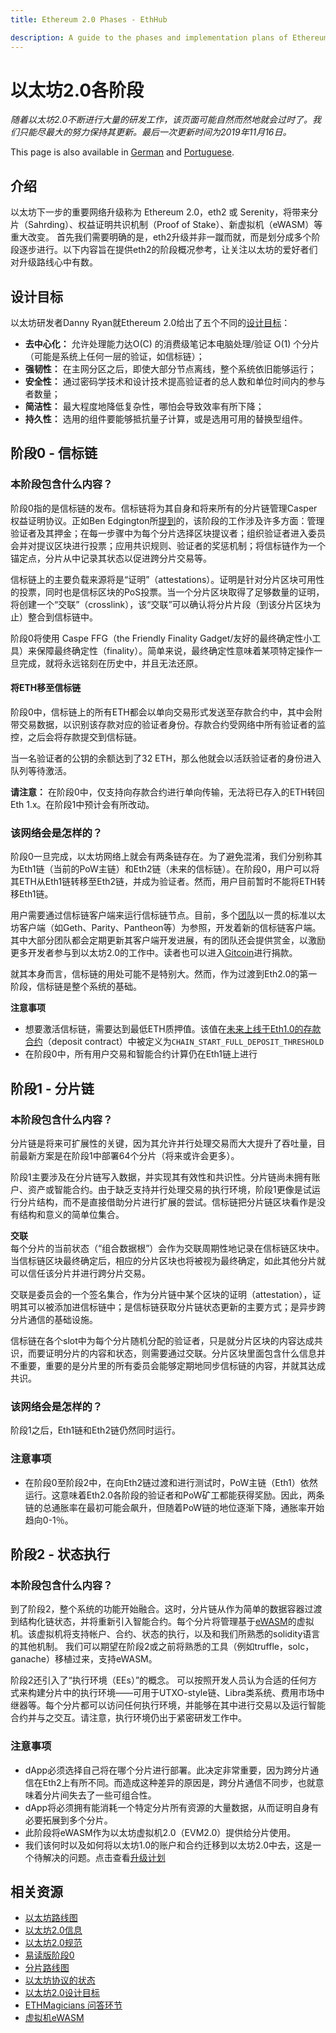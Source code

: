 ```yaml
---
title: Ethereum 2.0 Phases - EthHub

description: A guide to the phases and implementation plans of Ethereum 2.0.
---
```


# 以太坊2.0各阶段

_随着以太坊2.0不断进行大量的研发工作，该页面可能自然而然地就会过时了。我们只能尽最大的努力保持其更新。最后一次更新时间为2019年11月16日。_

This page is also available in [German](eth-2.0-phases-german.md) and [Portuguese](eth-2.0-phases-portuguese.md).

## 介绍

以太坊下一步的重要网络升级称为 Ethereum 2.0，eth2 或 Serenity，将带来分片（Sahrding）、权益证明共识机制（Proof of Stake）、新虚拟机（eWASM）等重大改变。 首先我们需要明确的是，eth2升级并非一蹴而就，而是划分成多个阶段逐步进行。以下内容旨在提供eth2的阶段概况参考，让关注以太坊的爱好者们对升级路线心中有数。

## 设计目标

以太坊研发者Danny Ryan就Ethereum 2.0给出了五个不同的[设计目标](https://github.com/ethereum/eth2.0-specs#design-goals)：

* **去中心化：** 允许处理能力达O\(C\) 的消费级笔记本电脑处理/验证 O\(1\) 个分片（可能是系统上任何一层的验证，如信标链）；
* **强韧性：** 在主网分区之后，即使大部分节点离线，整个系统依旧能够运行；
* **安全性：** 通过密码学技术和设计技术提高验证者的总人数和单位时间内的参与者数量；
* **简洁性：** 最大程度地降低复杂性，哪怕会导致效率有所下降；
* **持久性：** 选用的组件要能够抵抗量子计算，或是选用可用的替换型组件。

## 阶段0 - 信标链

### **本阶段包含什么内容？**

阶段0指的是信标链的发布。信标链将为其自身和将来所有的分片链管理Casper权益证明协议。正如Ben Edgington所[提到](https://media.consensys.net/state-of-ethereum-protocol-2-the-beacon-chain-c6b6a9a69129)的，该阶段的工作涉及许多方面：管理验证者及其押金；在每一步骤中为每个分片选择区块提议者；组织验证者进入委员会并对提议区块进行投票；应用共识规则、验证者的奖惩机制；将信标链作为一个锚定点，分片从中记录其状态以促进跨分片交易等。

信标链上的主要负载来源将是“证明”（attestations）。证明是针对分片区块可用性的投票，同时也是信标区块的PoS投票。当一个分片区块取得了足够数量的证明，将创建一个“交联”（crosslink），该“交联”可以确认将分片片段（到该分片区块为止）整合到信标链中。

阶段0将使用 Caspe FFG（the Friendly Finality Gadget/友好的最终确定性小工具）来保障最终确定性（finality）。简单来说，最终确定性意味着某项特定操作一旦完成，就将永远铭刻在历史中，并且无法还原。

#### **将ETH移至信标链**

阶段0中，信标链上的所有ETH都会以单向交易形式发送至存款合约中，其中会附带交易数据，以识别该存款对应的验证者身份。存款合约受网络中所有验证者的监控，之后会将存款提交到信标链。

当一名验证者的公钥的余额达到了32 ETH，那么他就会以活跃验证者的身份进入队列等待激活。

**请注意：** 在阶段0中，仅支持向存款合约进行单向传输，无法将已存入的ETH转回Eth 1.x。在阶段1中预计会有所改动。

### **该网络会是怎样的？**

阶段0一旦完成，以太坊网络上就会有两条链存在。为了避免混淆，我们分别称其为Eth1链（当前的PoW主链）和Eth2链（未来的信标链）。在阶段0，用户可以将其ETH从Eth1链转移至Eth2链，并成为验证者。然而，用户目前暂时不能将ETH转移Eth1链。

用户需要通过信标链客户端来运行信标链节点。目前，多个[团队](/ethereum-roadmap/ethereum-2.0/eth2.0-teams/teams-building-eth2.0/)以一贯的标准以太坊客户端（如Geth、Parity、Pantheon等）为参照，开发着新的信标链客户端。其中大部分团队都会定期更新其客户端开发进展，有的团队还会提供赏金，以激励更多开发者参与到以太坊2.0的工作中。读者也可以进入[Gitcoin](https://gitcoin.co/grants/)进行捐款。

就其本身而言，信标链的用处可能不是特别大。然而，作为过渡到Eth2.0的第一阶段，信标链是整个系统的基础。

**注意事项**

* 想要激活信标链，需要达到最低ETH质押值。该值在[未来上线于Eth1.0的存款合约](https://github.com/ethereum/deposit_contract/blob/master/deposit_contract/contracts/validator_registration.v.py#L3)（deposit contract）中被定义为`CHAIN_START_FULL_DEPOSIT_THRESHOLD`
* 在阶段0中，所有用户交易和智能合约计算仍在Eth1链上进行

## 阶段1 - 分片链

### 本阶段包含什么内容？

分片链是将来可扩展性的关键，因为其允许并行处理交易而大大提升了吞吐量，目前最新方案是在阶段1中部署64个分片（将来或许会更多）。

阶段1主要涉及在分片链写入数据，并实现其有效性和共识性。分片链尚未拥有账户、资产或智能合约。由于缺乏支持并行处理交易的执行环境，阶段1更像是试运行分片结构，而不是直接借助分片进行扩展的尝试。信标链把分片链区块看作是没有结构和意义的简单位集合。

**交联** <br/>
每个分片的当前状态（“组合数据根”）会作为交联周期性地记录在信标链区块中。当信标链区块最终确定后，相应的分片区块也将被视为最终确定，如此其他分片就可以信任该分片并进行跨分片交易。 <br/>

交联是委员会的一个签名集合，作为分片链中某个区块的证明（attestation），证明其可以被添加进信标链中；是信标链获取分片链状态更新的主要方式；是异步跨分片通信的基础设施。

信标链在各个slot中为每个分片随机分配的验证者，只是就分片区块的内容达成共识，而要证明分片的内容和状态，则需要通过交联。分片区块里面包含什么信息并不重要，重要的是分片里的所有委员会能够定期地同步信标链的内容，并就其达成共识。

### 该网络会是怎样的？

阶段1之后，Eth1链和Eth2链仍然同时运行。

### 注意事项

* 在阶段0至阶段2中，在向Eth2链过渡和进行测试时，PoW主链（Eth1）依然运行。这意味着Eth2.0各阶段的验证者和PoW矿工都能获得奖励。因此，两条链的总通胀率在最初可能会飙升，但随着PoW链的地位逐渐下降，通胀率开始趋向0-1％。

## 阶段2 - 状态执行

### 本阶段包含什么内容？

到了阶段2，整个系统的功能开始融合。这时，分片链从作为简单的数据容器过渡到结构化链状态，并将重新引入智能合约。每个分片将管理基于[eWASM](https://github.com/ewasm/design)的虚拟机。该虚拟机将支持帐户、合约、状态的执行，以及和我们所熟悉的solidity语言的其他机制。 我们可以期望在阶段2或之前将熟悉的工具（例如truffle，solc，ganache）移植过来，支持eWASM。

阶段2还引入了“执行环境（EEs）”的概念。 可以按照开发人员认为合适的任何方式来构建分片中的执行环境——可用于UTXO-style链、Libra类系统、费用市场中继器等。每个分片都可以访问任何执行环境，并能够在其中进行交易以及运行智能合约并与之交互。请注意，执行环境仍出于紧密研发工作中。

### 注意事项
* dApp必须选择自己将在哪个分片进行部署。此决定非常重要，因为跨分片通信在Eth2上有所不同。而造成这种差异的原因是，跨分片通信不同步，也就意味着分片间失去了一些可组合性。 <br/>
* dApp将必须拥有能消耗一个特定分片所有资源的大量数据，从而证明自身有必要拓展到多个分片。<br/>
* 此阶段将eWASM作为以太坊虚拟机2.0（EVM2.0）提供给分片使用。
* 我们该何时以及如何将以太坊1.0的账户和合约迁移到以太坊2.0中去，这是一个待解决的问题。点击查看[升级计划](https://ethresear.ch/t/the-eth1-eth2-transition/6265)

## 相关资源

* [以太坊路线图](https://ethos.dev/ethereum-2020-roadmap/)
* [以太坊2.0信息](https://hackmd.io/e4cNiocFTiS67j6yJ_XHPw?view)
* [以太坊2.0规范](https://github.com/ethereum/eth2.0-specs)
* [易读版阶段0](https://notes.ethereum.org/jDcuUp3-T8CeFTv0YpAsHw?view)
* [分片路线图](https://github.com/ethereum/wiki/wiki/Sharding-roadmap#strongphase-3strong-light-client-state-protocol)
* [以太坊协议的状态](https://media.consensys.net/state-of-ethereum-protocol-2-the-beacon-chain-c6b6a9a69129)
* [以太坊2.0设计目标](https://media.consensys.net/exploring-the-ethereum-2-0-design-goals-fd2d901b4c01)
* [ETHMagicians 问答环节](https://medium.com/ethereum-magicians/demystifying-the-road-to-ethereum-2-0-8130ade8d00f)
* [虚拟机eWASM](https://www.coindesk.com/open-heart-surgery-inside-ethereums-crucial-replacement-of-the-evm)
